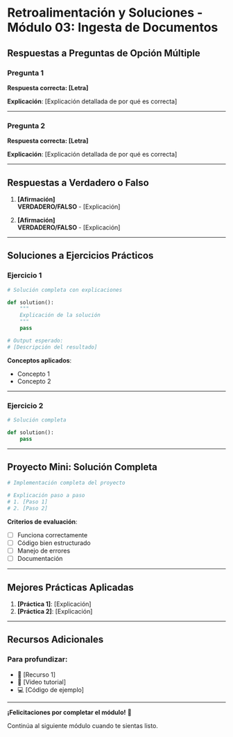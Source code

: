 # Retroalimentación y Soluciones - Módulo 03: Ingesta de Documentos

## Respuestas a Preguntas de Opción Múltiple

### Pregunta 1
**Respuesta correcta: [Letra]**

**Explicación**: [Explicación detallada de por qué es correcta]

---

### Pregunta 2
**Respuesta correcta: [Letra]**

**Explicación**: [Explicación detallada de por qué es correcta]

---

## Respuestas a Verdadero o Falso

1. **[Afirmación]**  
   **VERDADERO/FALSO** - [Explicación]

2. **[Afirmación]**  
   **VERDADERO/FALSO** - [Explicación]

---

## Soluciones a Ejercicios Prácticos

### Ejercicio 1

```python
# Solución completa con explicaciones

def solution():
    """
    Explicación de la solución
    """
    pass

# Output esperado:
# [Descripción del resultado]
```

**Conceptos aplicados**:
- Concepto 1
- Concepto 2

---

### Ejercicio 2

```python
# Solución completa

def solution():
    pass
```

---

## Proyecto Mini: Solución Completa

```python
# Implementación completa del proyecto

# Explicación paso a paso
# 1. [Paso 1]
# 2. [Paso 2]
```

**Criterios de evaluación**:
- [ ] Funciona correctamente
- [ ] Código bien estructurado
- [ ] Manejo de errores
- [ ] Documentación

---

## Mejores Prácticas Aplicadas

1. **[Práctica 1]**: [Explicación]
2. **[Práctica 2]**: [Explicación]

---

## Recursos Adicionales

### Para profundizar:
- 📖 [Recurso 1]
- 🎥 [Video tutorial]
- 💻 [Código de ejemplo]

---

**¡Felicitaciones por completar el módulo!** 🎉

Continúa al siguiente módulo cuando te sientas listo.
